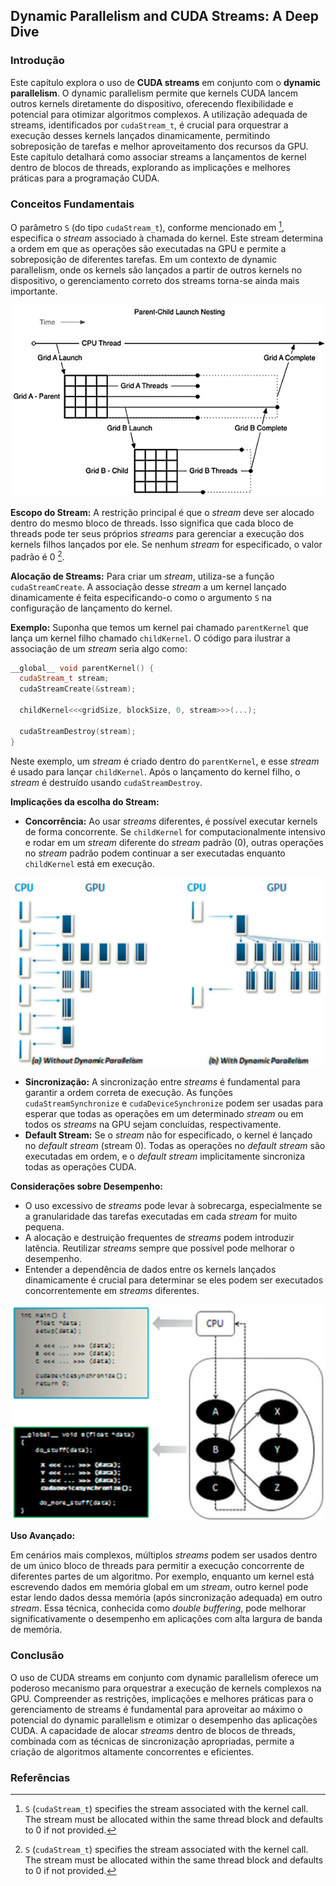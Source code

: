 ## Dynamic Parallelism and CUDA Streams: A Deep Dive

### Introdução

Este capítulo explora o uso de **CUDA streams** em conjunto com o **dynamic parallelism**. O dynamic parallelism permite que kernels CUDA lancem outros kernels diretamente do dispositivo, oferecendo flexibilidade e potencial para otimizar algoritmos complexos. A utilização adequada de streams, identificados por `cudaStream_t`, é crucial para orquestrar a execução desses kernels lançados dinamicamente, permitindo sobreposição de tarefas e melhor aproveitamento dos recursos da GPU. Este capítulo detalhará como associar streams a lançamentos de kernel dentro de blocos de threads, explorando as implicações e melhores práticas para a programação CUDA.

### Conceitos Fundamentais

O parâmetro `S` (do tipo `cudaStream_t`), conforme mencionado em [^1], especifica o *stream* associado à chamada do kernel. Este stream determina a ordem em que as operações são executadas na GPU e permite a sobreposição de diferentes tarefas. Em um contexto de dynamic parallelism, onde os kernels são lançados a partir de outros kernels no dispositivo, o gerenciamento correto dos streams torna-se ainda mais importante.

![Parent-child kernel launch nesting demonstrating CUDA dynamic parallelism execution flow.](./../images/image3.jpg)

**Escopo do Stream:** A restrição principal é que o *stream* deve ser alocado dentro do mesmo bloco de threads. Isso significa que cada bloco de threads pode ter seus próprios *streams* para gerenciar a execução dos kernels filhos lançados por ele. Se nenhum *stream* for especificado, o valor padrão é 0 [^1].

**Alocação de Streams:** Para criar um *stream*, utiliza-se a função `cudaStreamCreate`. A associação desse *stream* a um kernel lançado dinamicamente é feita especificando-o como o argumento `S` na configuração de lançamento do kernel.

**Exemplo:**
Suponha que temos um kernel pai chamado `parentKernel` que lança um kernel filho chamado `childKernel`. O código para ilustrar a associação de um *stream* seria algo como:

```c++
__global__ void parentKernel() {
  cudaStream_t stream;
  cudaStreamCreate(&stream);

  childKernel<<<gridSize, blockSize, 0, stream>>>(...);

  cudaStreamDestroy(stream);
}
```

Neste exemplo, um *stream* é criado dentro do `parentKernel`, e esse *stream* é usado para lançar `childKernel`. Após o lançamento do kernel filho, o *stream* é destruído usando `cudaStreamDestroy`.

**Implicações da escolha do Stream:**

*   **Concorrência:** Ao usar *streams* diferentes, é possível executar kernels de forma concorrente. Se `childKernel` for computacionalmente intensivo e rodar em um *stream* diferente do *stream* padrão (0), outras operações no *stream* padrão podem continuar a ser executadas enquanto `childKernel` está em execução.

![Comparison of kernel launch patterns: (a) without dynamic parallelism and (b) with dynamic parallelism.](./../images/image5.jpg)

*   **Sincronização:** A sincronização entre *streams* é fundamental para garantir a ordem correta de execução. As funções `cudaStreamSynchronize` e `cudaDeviceSynchronize` podem ser usadas para esperar que todas as operações em um determinado *stream* ou em todos os *streams* na GPU sejam concluídas, respectivamente.
*   **Default Stream:** Se o *stream* não for especificado, o kernel é lançado no *default stream* (stream 0). Todas as operações no *default stream* são executadas em ordem, e o *default stream* implicitamente sincroniza todas as operações CUDA.

**Considerações sobre Desempenho:**

*   O uso excessivo de *streams* pode levar à sobrecarga, especialmente se a granularidade das tarefas executadas em cada *stream* for muito pequena.
*   A alocação e destruição frequentes de *streams* podem introduzir latência. Reutilizar *streams* sempre que possível pode melhorar o desempenho.
*   Entender a dependência de dados entre os kernels lançados dinamicamente é crucial para determinar se eles podem ser executados concorrentemente em *streams* diferentes.

![Illustration of kernel nesting in CUDA dynamic parallelism, where kernel B launches child kernels X, Y, and Z.](./../images/image4.jpg)

**Uso Avançado:**

Em cenários mais complexos, múltiplos *streams* podem ser usados dentro de um único bloco de threads para permitir a execução concorrente de diferentes partes de um algoritmo. Por exemplo, enquanto um kernel está escrevendo dados em memória global em um *stream*, outro kernel pode estar lendo dados dessa memória (após sincronização adequada) em outro *stream*. Essa técnica, conhecida como *double buffering*, pode melhorar significativamente o desempenho em aplicações com alta largura de banda de memória.

### Conclusão

O uso de CUDA streams em conjunto com dynamic parallelism oferece um poderoso mecanismo para orquestrar a execução de kernels complexos na GPU. Compreender as restrições, implicações e melhores práticas para o gerenciamento de streams é fundamental para aproveitar ao máximo o potencial do dynamic parallelism e otimizar o desempenho das aplicações CUDA. A capacidade de alocar *streams* dentro de blocos de threads, combinada com as técnicas de sincronização apropriadas, permite a criação de algoritmos altamente concorrentes e eficientes.

### Referências

[^1]: `S` (`cudaStream_t`) specifies the stream associated with the kernel call. The stream must be allocated within the same thread block and defaults to 0 if not provided.
<!-- END -->